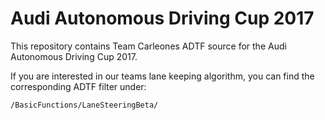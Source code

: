 
# Audi Autonomous Driving Cup 2017
This repository contains Team Carleones ADTF source for the Audi Autonomous Driving Cup 2017. 

If you are interested in our teams lane keeping algorithm, you can find the corresponding ADTF filter under:

`/BasicFunctions/LaneSteeringBeta/`
